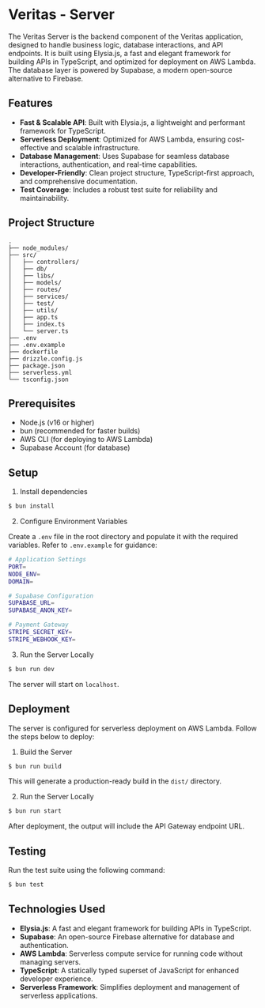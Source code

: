 # Veritas - Server

The Veritas Server is the backend component of the Veritas application, designed to handle business logic, database interactions, and API endpoints. It is built using Elysia.js, a fast and elegant framework for building APIs in TypeScript, and optimized for deployment on AWS Lambda. The database layer is powered by Supabase, a modern open-source alternative to Firebase.

## Features

- **Fast & Scalable API**: Built with Elysia.js, a lightweight and performant framework for TypeScript.
- **Serverless Deployment**: Optimized for AWS Lambda, ensuring cost-effective and scalable infrastructure.
- **Database Management**: Uses Supabase for seamless database interactions, authentication, and real-time capabilities.
- **Developer-Friendly**: Clean project structure, TypeScript-first approach, and comprehensive documentation.
- **Test Coverage**: Includes a robust test suite for reliability and maintainability.

## Project Structure

```
.
├── node_modules/
├── src/
│   ├── controllers/
│   ├── db/
│   ├── libs/
│   ├── models/
│   ├── routes/
│   ├── services/
│   ├── test/
│   ├── utils/
│   ├── app.ts
│   ├── index.ts
│   └── server.ts
├── .env
├── .env.example
├── dockerfile
├── drizzle.config.js
├── package.json
├── serverless.yml
└── tsconfig.json
```

## Prerequisites

- Node.js (v16 or higher)
- bun (recommended for faster builds)
- AWS CLI (for deploying to AWS Lambda)
- Supabase Account (for database)

## Setup

1. Install dependencies

```sh
$ bun install
```

2. Configure Environment Variables

Create a `.env` file in the root directory and populate it with the required variables. Refer to `.env.example` for guidance:

```sh
# Application Settings
PORT=
NODE_ENV=
DOMAIN=

# Supabase Configuration
SUPABASE_URL=
SUPABASE_ANON_KEY=

# Payment Gateway
STRIPE_SECRET_KEY=
STRIPE_WEBHOOK_KEY=
```

3. Run the Server Locally

```sh
$ bun run dev
```

The server will start on `localhost`.

## Deployment

The server is configured for serverless deployment on AWS Lambda. Follow the steps below to deploy:

1. Build the Server

```sh
$ bun run build
```

This will generate a production-ready build in the `dist/` directory.

2. Run the Server Locally

```sh
$ bun run start
```

After deployment, the output will include the API Gateway endpoint URL.

## Testing

Run the test suite using the following command:

```sh
$ bun test
```

## Technologies Used

- **Elysia.js**: A fast and elegant framework for building APIs in TypeScript.
- **Supabase**: An open-source Firebase alternative for database and authentication.
- **AWS Lambda**: Serverless compute service for running code without managing servers.
- **TypeScript**: A statically typed superset of JavaScript for enhanced developer experience.
- **Serverless Framework**: Simplifies deployment and management of serverless applications.
